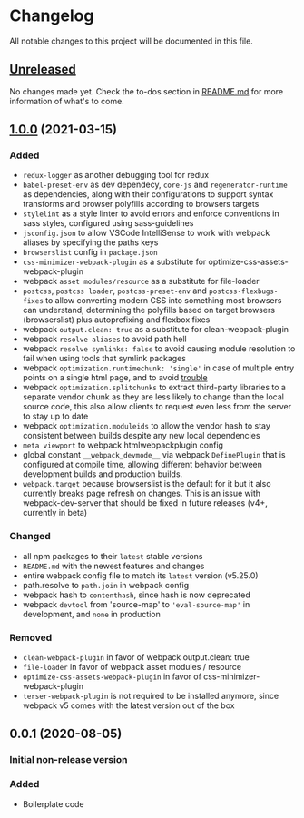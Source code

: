 # Changelog

All notable changes to this project will be documented in this file.

## [Unreleased]

No changes made yet. Check the to-dos section in [README.md] for more information of what's to come.

## [1.0.0] (2021-03-15)

### Added
- `redux-logger` as another debugging tool for redux
- `babel-preset-env` as dev dependecy, `core-js` and `regenerator-runtime` as dependencies, along with their configurations to support syntax transforms and browser polyfills according to browsers targets
- `stylelint` as a style linter to avoid errors and enforce conventions in sass styles, configured using sass-guidelines
- `jsconfig.json` to allow VSCode IntelliSense to work with webpack aliases by specifying the paths keys
- `browserslist` config in `package.json`
- `css-minimizer-webpack-plugin` as a substitute for optimize-css-assets-webpack-plugin
- webpack `asset modules/resource` as a substitute for file-loader
- `postcss`, `postcss loader`, `postcss-preset-env` and `postcss-flexbugs-fixes` to allow  converting modern CSS into something most browsers can understand, determining the polyfills based on target browsers (browserslist) plus autoprefixing and flexbox fixes
- webpack `output.clean: true` as a substitute for clean-webpack-plugin
- webpack `resolve aliases` to avoid path hell
- webpack `resolve symlinks: false` to avoid causing module resolution to fail when using tools that symlink packages
- webpack `optimization.runtimechunk: 'single'` in case of multiple entry points on a single html page, and to avoid [trouble](https://bundlers.tooling.report/code-splitting/multi-entry/)
- webpack `optimization.splitchunks` to extract third-party libraries to a separate vendor chunk as they are less likely to change than the local source code, this also allow clients to request even less from the server to stay up to date
- webpack `optimization.moduleids` to allow the vendor hash to stay consistent between builds despite any new local dependencies
- `meta viewport` to webpack htmlwebpackplugin config
- global constant `__webpack_devmode__` via webpack `DefinePlugin` that is configured at compile time, allowing different behavior between development builds and production builds.
- `webpack.target` because browserslist is the default for it but it also currently breaks page refresh on changes. This is an issue with webpack-dev-server that should be fixed in future releases (v4+, currently in beta)

### Changed
- all npm packages to their `latest` stable versions
- `README.md` with the newest features and changes
- entire webpack config file to match its `latest` version (v5.25.0)
- path.resolve to `path.join` in webpack config
- webpack hash to `contenthash`, since hash is now deprecated
- webpack `devtool` from 'source-map' to `'eval-source-map'` in development, and `none` in production

### Removed
- `clean-webpack-plugin` in favor of webpack output.clean: true
- `file-loader` in favor of webpack asset modules / resource
- `optimize-css-assets-webpack-plugin` in favor of css-minimizer-webpack-plugin
- `terser-webpack-plugin` is not required to be installed anymore, since webpack v5 comes with the latest version out of the box

## 0.0.1 (2020-08-05)

### **Initial non-release version**
### Added

- Boilerplate code

[//]: # (Reference Links)

[README.md]: <https://github.com/lucasfrsi/react-boilerplate#to-dos>
[Unreleased]: <https://github.com/lucasfrsi/react-boilerplate/compare/v1.0.0...HEAD>
[1.0.0]: <https://github.com/lucasfrsi/react-boilerplate/releases/tag/v1.0.0>
